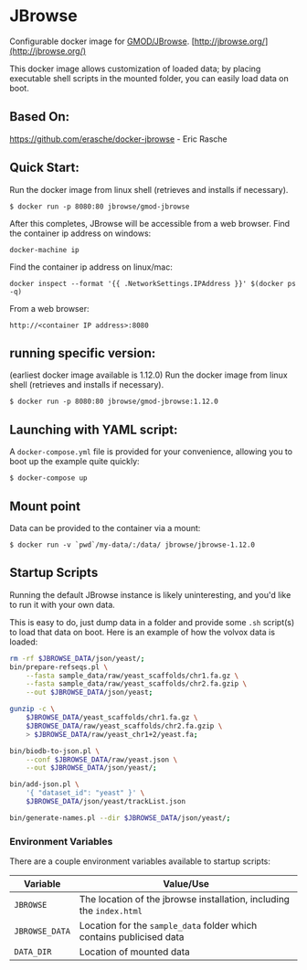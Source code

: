 # JBrowse

Configurable docker image for [GMOD/JBrowse](https://github.com/gmod/jbrowse/).
[http://jbrowse.org/](http://jbrowse.org/)

This docker image allows customization of loaded data; by placing
executable shell scripts in the mounted folder, you can easily load data
on boot.

## Based On: 
https://github.com/erasche/docker-jbrowse - Eric Rasche

## Quick Start:
Run the docker image from linux shell (retrieves and installs if necessary).
```console
$ docker run -p 8080:80 jbrowse/gmod-jbrowse
```
After this completes, JBrowse will be accessible from a web browser.
Find the container ip address on windows:
```console
docker-machine ip
```
Find the container ip address on linux/mac:
```console
docker inspect --format '{{ .NetworkSettings.IPAddress }}' $(docker ps -q)
```
From a web browser:
```console
http://<container IP address>:8080
```
## running specific version:
(earliest docker image available is 1.12.0)
Run the docker image from linux shell (retrieves and installs if necessary).
```console
$ docker run -p 8080:80 jbrowse/gmod-jbrowse:1.12.0
```

## Launching with YAML script:

A `docker-compose.yml` file is provided for your convenience, allowing you to boot up the example quite quickly:

```console
$ docker-compose up
```

## Mount point

Data can be provided to the container via a mount:

```console
$ docker run -v `pwd`/my-data/:/data/ jbrowse/jbrowse-1.12.0
```

## Startup Scripts

Running the default JBrowse instance is likely uninteresting, and you'd like to
run it with your own data.

This is easy to do, just dump data in a folder and provide some `.sh` script(s)
to load that data on boot. Here is an example of how the volvox data is loaded:

```bash
rm -rf $JBROWSE_DATA/json/yeast/;
bin/prepare-refseqs.pl \
    --fasta sample_data/raw/yeast_scaffolds/chr1.fa.gz \
    --fasta sample_data/raw/yeast_scaffolds/chr2.fa.gzip \
    --out $JBROWSE_DATA/json/yeast;

gunzip -c \
    $JBROWSE_DATA/yeast_scaffolds/chr1.fa.gz \
    $JBROWSE_DATA/raw/yeast_scaffolds/chr2.fa.gzip \
    > $JBROWSE_DATA/raw/yeast_chr1+2/yeast.fa;

bin/biodb-to-json.pl \
    --conf $JBROWSE_DATA/raw/yeast.json \
    --out $JBROWSE_DATA/json/yeast/;

bin/add-json.pl \
    '{ "dataset_id": "yeast" }' \
    $JBROWSE_DATA/json/yeast/trackList.json

bin/generate-names.pl --dir $JBROWSE_DATA/json/yeast/;

```

### Environment Variables

There are a couple environment variables available to startup scripts:

Variable       | Value/Use
-------------- | ---
`JBROWSE`      | The location of the jbrowse installation, including the `index.html`
`JBROWSE_DATA` | Location for the `sample_data` folder which contains publicised data
`DATA_DIR`     | Location of mounted data
